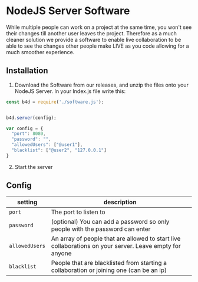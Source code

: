 # NodeJS Server Software
While multiple people can work on a project at the same time, you won't see their changes till another user leaves the project. Therefore as a much cleaner solution we provide a software to enable live collaboration to be able to see the changes other people make LIVE as you code allowing for a much smoother experience.


## Installation
1. Download the Software from our releases, and unzip the files onto your NodeJS Server. In your Index.js file write this:
```js
const b4d = require('./software.js');


b4d.server(config);

var config = {
  "port": 8080,
  "password": "",
  "allowedUsers": ["@user1"],
  "blacklist": ["@user2", "127.0.0.1"] 
}
```
2. Start the server



## Config
| setting         | description                                                             |
|----------------|---------------------------------------------------------------------------------------------------------|
| `port`         | The port to listen to                                                                                   |
| `password`     | (optional) You can add a password so only people with the password can enter                            |
| `allowedUsers` | An array of people that are allowed to start live collaborations on your server. Leave empty for anyone |
| `blacklist`    | People that are blacklisted from starting a collaboration or joining one  (can be an ip)                |
